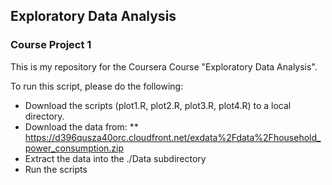 ## Exploratory Data Analysis

### Course Project 1

This is my repository for the Coursera Course "Exploratory Data Analysis".

To run this script, please do the following:

* Download the scripts (plot1.R, plot2.R, plot3.R, plot4.R) to a local directory.
* Download the data from:
** https://d396qusza40orc.cloudfront.net/exdata%2Fdata%2Fhousehold_power_consumption.zip
* Extract the data into the ./Data subdirectory
* Run the scripts
